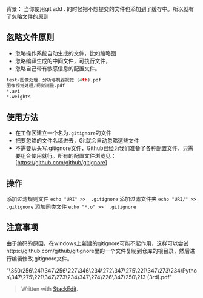背景：
当你使用git add . 的时候把不想提交的文件也添加到了缓存中。所以就有了忽略文件的原则
## 忽略文件原则
- 忽略操作系统自动生成的文件，比如缩略图
- 忽略编译生成的中间文件，可执行文件，
- 忽略自己带有敏感信息的配置文件。
```py
test/图像处理、分析与机器视觉 (4th).pdf
图像视觉处理/视觉测量.pdf
*.avi
*.weights
```
## 使用方法
- 在工作区建立一个名为`.gitignore`的文件
- 把要忽略的文件名填进去，Git就会自动忽略这些文件
- 不需要从头写.gitignore文件，Github已经为我们准备了各种配置文件，只需要组合使用就行。所有的配置文件浏览见：[https://github.com/github/gitignore]
## 操作
添加过滤规则文件
`echo "URI" >>  .gitignore`
添加过滤文件夹
`echo "URI/" >>  .gitignore`
添加同类文件
`echo "*.o" >>  .gitignore`
## 注意事项
由于编码的原因，在windows上新建的gitignore可能不起作用，这样可以尝试https://github.com/github/gitignore里的一个文件复制到仓库的根目录，然后进行编辑修改.gitignore文件。




"\350\256\241\347\256\227\346\234\272\347\275\221\347\273\234/Python\347\275\221\347\273\234\347\274\226\347\250\213 (3rd).pdf"

> Written with [StackEdit](https://stackedit.io/).
<!--stackedit_data:
eyJoaXN0b3J5IjpbLTgyOTY2NjM2OSwtODIwODA5NjA3XX0=
-->
